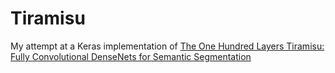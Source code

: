 # Tiramisu
My attempt at a Keras implementation of [The One Hundred Layers Tiramisu: Fully Convolutional DenseNets for Semantic Segmentation](https://arxiv.org/abs/1611.09326)